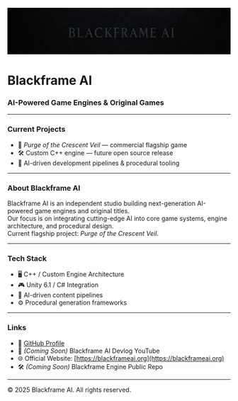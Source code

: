 ![Blackframe AI Banner](assets/BlackFrameBanner.jpg)

# Blackframe AI
### AI-Powered Game Engines & Original Games

---

### Current Projects

- 🏴 *Purge of the Crescent Veil* — commercial flagship game
- 🛠️ Custom C++ engine — future open source release
- 🤖 AI-driven development pipelines & procedural tooling

---

### About Blackframe AI

Blackframe AI is an independent studio building next-generation AI-powered game engines and original titles.  
Our focus is on integrating cutting-edge AI into core game systems, engine architecture, and procedural design.  
Current flagship project: *Purge of the Crescent Veil*.

---

### Tech Stack

- 🖥️ C++ / Custom Engine Architecture
- 🎮 Unity 6.1 / C# Integration
- 🧠 AI-driven content pipelines
- ⚙️ Procedural generation frameworks

---

### Links

- 🚀 [GitHub Profile](https://github.com/ParentalAdvisery)
- 🎥 *(Coming Soon)* Blackframe AI Devlog YouTube
- 🌐 Official Website: [https://blackframeai.org](https://blackframeai.org)
- 🛠️ *(Coming Soon)* Blackframe Engine Public Repo

---

© 2025 Blackframe AI. All rights reserved.
